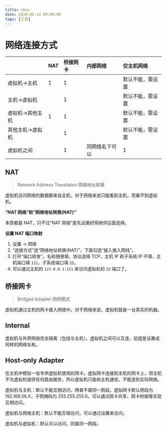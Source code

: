 ```yaml
---
title: vbox
date: 2019-05-14 09:00:00
tags: [工具]
---
```


# 网络连接方式

|                  | NAT | 桥接网卡 | 内部网络       | 仅主机网络       |
|:-----------------|:----|:---------|:---------------|:-----------------|
| 虚拟机->主机     | 1   | 1        |                | 默认不能，需设置 |
| 主机->虚拟机     |     | 1        |                | 默认不能，需设置 |
| 虚拟机->其他主机 | 1   | 1        |                | 默认不能，需设置 |
| 其他主机->虚拟机 |     | 1        |                | 默认不能，需设置 |
| 虚拟机之间       |     | 1        | 同网络名下可以 | 1                |

## NAT

> Network Address Translation 网络地址转换

虚拟机访问网络的数据都来自主机，对于网络来说只能看到主机，而看不到虚拟机。

**“NAT 网络”和“网络地址转换(NAT)”**

本质都是 NAT，只不过“NAT 网络”是先设置好网络供后面选择。

**设置 NAT 端口映射**

1. 设置 -> 网络
2. “连接方式”选“网络地址转换(NAT)”，下面勾选“接入接入网线”。
3. 打开“端口转发”，名称随便填，协议选择 TCP，主机 IP 和子系统 IP 不填，主机端口填 `111`，子系统端口填 `22`。
4. 可以通过主机的 `127.0.0.1:111` 来访问虚拟机的 `22` 端口了。

## 桥接网卡

> Bridged Adapter 网桥模式

虚拟机通过主机的网卡接入网络中。对于网络来说，虚拟机就是一台真实的机器。

## Internal

虚拟机与外界网络完全隔离（包括与主机）。虚拟机之间可以互连，前提是设置成同样的网络名称。

## Host-only Adapter

在主机中模拟一张专供虚拟机使用的网卡。虚拟网卡连接到主机的网卡上，但主机不为虚拟机提供任何路由服务，所以虚拟机只能和主机通信，不能连到实际网络。

虚拟机与主机：默认不能互相访问，两者不属同一网段。虚拟网卡默认网段为 192.168.56.X，子网掩码为 255.255.255.0。可以通过网卡共享、网卡桥接等实现互相访问。

虚拟机与网络主机：默认不能互相访问，可以通过设置来访问。

虚拟机与虚拟机：默认可以访问，同属同一网段。

